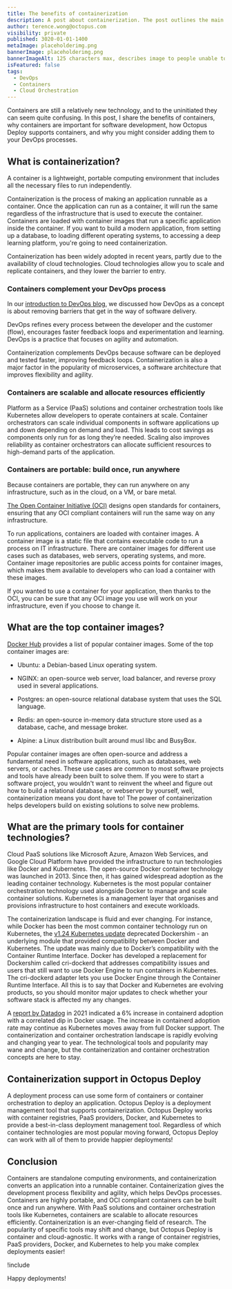 ```yaml
---
title: The benefits of containerization
description: A post about containerization. The post outlines the main benefits of containerization, lists the top container images, discusses the main containerization technologies and explains how Octopus Deploy works with containerization to make complex deployments easier.
author: terence.wong@octopus.com
visibility: private
published: 3020-01-01-1400
metaImage: placeholderimg.png
bannerImage: placeholderimg.png
bannerImageAlt: 125 characters max, describes image to people unable to see it.
isFeatured: false
tags:
  - DevOps
  - Containers
  - Cloud Orchestration
---
```


<!-- see https://github.com/OctopusDeploy/blog/blob/master/tags.txt for a comprehensive list of tags -->

Containers are still a relatively new technology, and to the uninitiated they can seem quite confusing. In this post, I share the benefits of containers, why containers are important for software development, how Octopus Deploy supports containers, and why you might consider adding them to your DevOps processes. 

## What is containerization?

A container is a lightweight, portable computing environment that includes all the necessary files to run independently. 

Containerization is the process of making an application runnable as a container. Once the application can run as a container, it will run the same regardless of the infrastructure that is used to execute the container. Containers are loaded with container images that run a specific application inside the container. If you want to build a modern application, from setting up a database, to loading different operating systems, to accessing a deep learning platform, you're going to need containerization.

Containerization has been widely adopted in recent years, partly due to the availability of cloud technologies. Cloud technologies allow you to scale and replicate containers, and they lower the barrier to entry. 

### Containers complement your DevOps process

In our [introduction to DevOps blog](https://octopus.com/blog/introduction-to-devops), we discussed how DevOps as a concept is about removing barriers that get in the way of software delivery. 

DevOps refines every process between the developer and the customer (flow), encourages faster feedback loops and experimentation and learning. DevOps is a practice that focuses on agility and automation.

Containerization complements DevOps because software can be deployed and tested faster, improving feedback loops. Containerization is also a major factor in the popularity of microservices, a software architecture that improves flexibility and agility.

### Containers are scalable and allocate resources efficiently

Platform as a Service (PaaS) solutions and container orchestration tools like Kubernetes allow developers to operate containers at scale. Container orchestrators can scale individual components in software applications up and down depending on demand and load. This leads to cost savings as components only run for as long they’re needed. Scaling also improves reliability as container orchestrators can allocate sufficient resources to high-demand parts of the application.

### Containers are portable: build once, run anywhere

Because containers are portable, they can run anywhere on any infrastructure, such as in the cloud, on a VM, or bare metal. 

[The Open Container Initiative (OCI)](https://opencontainers.org/) designs open standards for containers, ensuring that any OCI compliant containers will run the same way on any infrastructure. 

To run applications, containers are loaded with container images. A container image is a static file that contains executable code to run a process on IT infrastructure. There are container images for different use cases such as databases, web servers, operating systems, and more. Container image repositories are public access points for container images, which makes them available to developers who can load a container with these images. 

If you wanted to use a container for your application, then thanks to the OCI, you can be sure that any OCI image you use will work on your infrastructure, even if you choose to change it.

## What are the top container images?

[Docker Hub](https://hub.docker.com/search?q=&type=image) provides a list of popular container images. Some of the top container images are:

- Ubuntu: a Debian-based Linux operating system.

- NGINX: an open-source web server, load balancer, and reverse proxy used in several applications.

- Postgres: an open-source relational database system that uses the SQL language.

- Redis: an open-source in-memory data structure store used as a database, cache, and message broker.

- Alpine: a Linux distribution built around musl libc and BusyBox.

Popular container images are often open-source and address a fundamental need in software applications, such as databases, web servers, or caches. These use cases are common to most software projects and tools have already been built to solve them. If you were to start a software project, you wouldn't want to reinvent the wheel and figure out how to build a  relational database, or webserver by yourself, well, containerization means you dont have to! The power of containerization helps developers build on existing solutions to solve new problems.

## What are the primary tools for container technologies?

Cloud PaaS solutions like Microsoft Azure, Amazon Web Services, and Google Cloud Platform have provided the infrastructure to run technologies like Docker and Kubernetes. The open-source Docker container technology was launched in 2013. Since then, it has gained widespread adoption as the leading container technology. Kubernetes is the most popular container orchestration technology used alongside Docker to manage and scale container solutions. Kubernetes is a management layer that  organises and provisions infrastructure to host containers and execute workloads. 

The containerization landscape is fluid and ever changing. For instance, while Docker has been the most common container technology run on Kubernetes, the [v1.24 Kubernetes update](https://kubernetes.io/blog/2022/03/31/ready-for-dockershim-removal/) deprecated Dockershim - an underlying module that provided compatibility between Docker and Kubernetes. The update was mainly due to Docker’s compatibility with the Container Runtime Interface. Docker has developed a replacement for Dockershim called cri-dockerd that addresses compatibility issues and users that still want to use Docker Engine to run containers in Kubernetes. The cri-dockerd adapter lets you use Docker Engine through the Container Runtime Interface. All this is to say that Docker and Kubernetes are evolving products, so you should monitor major updates to check whether your software stack is affected my any changes.

A [report by Datadog](https://www.datadoghq.com/container-report/) in 2021 indicated a 6% increase in containerd adoption with a correlated dip in Docker usage. The increase in containerd adoption rate may continue as Kubernetes moves away from full Docker support. The containerization and container orchestration landscape is rapidly evolving and changing year to year. The technological tools and popularity may wane and change, but the containerization and container orchestration concepts are here to stay.

## Containerization support in Octopus Deploy

A deployment process can use some form of containers or container orchestration to deploy an application. Octopus Deploy is a deployment management tool that supports containerization. Octopus Deploy works with container registries, PaaS providers, Docker, and Kubernetes to provide a best-in-class deployment management tool. Regardless of which container technologies are most popular moving forward, Octopus Deploy can work with all of them to provide happier deployments!

## Conclusion

Containers are standalone computing environments, and containerization converts an application into a runnable container. Containerization gives the development process flexibility and agility, which helps DevOps processes. Containers are highly portable, and OCI compliant containers can be built once and run anywhere. With PaaS solutions and container orchestration tools like Kubernetes, containers are scalable to allocate resources efficiently. Containerization is an ever-changing field of research. The popularity of specific tools may shift and change, but Octopus Deploy is container and cloud-agnostic. It works with a range of container registries, PaaS providers, Docker, and Kubernetes to help you make complex deployments easier!


!include <q2-2022-newsletter-cta>

Happy deployments!
